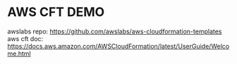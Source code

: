 # AWS CFT DEMO

awslabs repo: https://github.com/awslabs/aws-cloudformation-templates
aws cft doc: https://docs.aws.amazon.com/AWSCloudFormation/latest/UserGuide/Welcome.html

